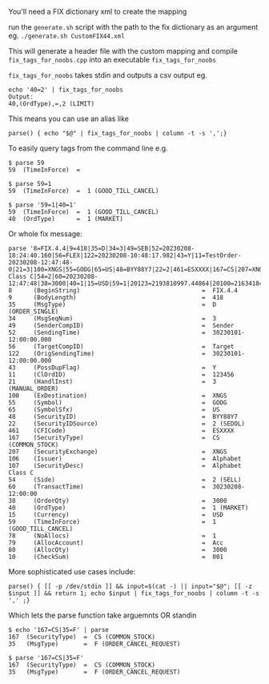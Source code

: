 You'll need a FIX dictionary xml to create the mapping

run the `generate.sh` script with the path to the fix dictionary as an argument eg. `./generate.sh CustomFIX44.xml`

This will generate a header file with the custom mapping and compile `fix_tags_for_noobs.cpp` into an executable `fix_tags_for_noobs`


`fix_tags_for_noobs` takes stdin and outputs a csv output 
eg.

```
echo '40=2' | fix_tags_for_noobs 
Output:
40,(OrdType),=,2 (LIMIT)
```

This means you can use an alias like 
```
parse() { echo "$@" | fix_tags_for_noobs | column -t -s ',';}
```
To easily query tags from the command line e.g.
```
$ parse 59
59  (TimeInForce)  =  

$ parse 59=1
59  (TimeInForce)  =  1 (GOOD_TILL_CANCEL)

$ parse '59=1|40=1'
59  (TimeInForce)  =  1 (GOOD_TILL_CANCEL)
40  (OrdType)      =  1 (MARKET)
```
Or whole fix message:
```
parse '8=FIX.4.4|9=418|35=D|34=3|49=SEB|52=20230208-18:24:40.160|56=FLEX|122=20230208-10:48:17.982|43=Y|11=TestOrder-20230208-12:47:48-0|21=3|100=XNGS|55=GOOG|65=US|48=BYY88Y7|22=2|461=ESXXXX|167=CS|207=XNGS|106=Alphabet|107=Alphabet Class C|54=2|60=20230208-12:47:48|38=3000|40=1|15=USD|59=1|20123=2193810997.44864|20100=2163418492|10048=US02079K1079|20121=AD|20110=20230113|10049=GOOG.O|20013=549300DNI5UYVM6X6N69|78=1|79=STIFTUTL|80=3000|10=001|'
8      (BeginString)                                  =  FIX.4.4
9      (BodyLength)                                   =  418
35     (MsgType)                                      =  D (ORDER_SINGLE)
34     (MsgSeqNum)                                    =  3
49     (SenderCompID)                                 =  Sender
52     (SendingTime)                                  =  30230101-12:00:00.000
56     (TargetCompID)                                 =  Target
122    (OrigSendingTime)                              =  30230101-12:00:00.000
43     (PossDupFlag)                                  =  Y
11     (ClOrdID)                                      =  123456
21     (HandlInst)                                    =  3 (MANUAL_ORDER)
100    (ExDestination)                                =  XNGS
55     (Symbol)                                       =  GOOG
65     (SymbolSfx)                                    =  US
48     (SecurityID)                                   =  BYY88Y7
22     (SecurityIDSource)                             =  2 (SEDOL)
461    (CFICode)                                      =  ESXXXX
167    (SecurityType)                                 =  CS (COMMON_STOCK)
207    (SecurityExchange)                             =  XNGS
106    (Issuer)                                       =  Alphabet
107    (SecurityDesc)                                 =  Alphabet Class C
54     (Side)                                         =  2 (SELL)
60     (TransactTime)                                 =  30230208-12:00:00
38     (OrderQty)                                     =  3000
40     (OrdType)                                      =  1 (MARKET)
15     (Currency)                                     =  USD
59     (TimeInForce)                                  =  1 (GOOD_TILL_CANCEL)
78     (NoAllocs)                                     =  1
79     (AllocAccount)                                 =  Acc
80     (AllocQty)                                     =  3000
10     (CheckSum)                                     =  001
```

More sophisticated use cases include:
```
parse() { [[ -p /dev/stdin ]] && input=$(cat -) || input="$@"; [[ -z $input ]] && return 1; echo $input | fix_tags_for_noobs | column -t -s ',' ;}
```
Which lets the parse function take arguemnts OR standin
```
$ echo '167=CS|35=F' | parse
167  (SecurityType)  =  CS (COMMON_STOCK)
35   (MsgType)       =  F (ORDER_CANCEL_REQUEST)

$ parse '167=CS|35=F'
167  (SecurityType)  =  CS (COMMON_STOCK)
35   (MsgType)       =  F (ORDER_CANCEL_REQUEST)
```
